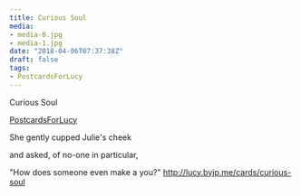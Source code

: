 ```yaml
---
title: Curious Soul
media:
- media-0.jpg
- media-1.jpg
date: "2018-04-06T07:37:38Z"
draft: false
tags:
- PostcardsForLucy
---
```

Curious Soul

[PostcardsForLucy](/tags/postcardsforlucy)



She gently cupped Julie's cheek

and asked, of no-one in particular,

"How does someone even make a you?" http://lucy.byjp.me/cards/curious-soul
